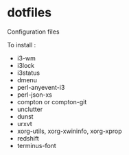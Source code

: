 dotfiles
========

Configuration files

To install :
* i3-wm
* i3lock
* i3status
* dmenu
* perl-anyevent-i3
* perl-json-xs
* compton or compton-git
* unclutter
* dunst
* urxvt
* xorg-utils, xorg-xwininfo, xorg-xprop
* redshift
* terminus-font
